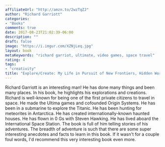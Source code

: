 ```yaml
---
affiliateUrl: "http://amzn.to/2wzTqZJ"
author: "Richard Garriott"
categories:
- "Books"
comments: true
date: 2017-08-23T21:02:39-06:00
description: ""
draft: false
image: "https://i.imgur.com/XZNjLeq.jpg"
layout: book
metaKeywords: "richard garriot, ultimate, video games, space travel"
rating: 4
tags:
- "creativity"
title: "Explore/Create: My Life in Pursuit of New Frontiers, Hidden Worlds, and the Creative Spark"
---
```


Richard Garriott is an interesting man!  He has done many things and been many places.  In his book, he highlights his explorations and creations.  Richard is well-known for being one of the first private citizens to travel in space.  He made the Ultima games and cofounded Origin Systems.  He has been in a submarine to explore the Titanic.  He has been hunting for meteorites in Antarctica.  He has created internationally-known haunted houses.  He has flown in 0 Gs with Steven Hawking.  He has lived aboard the International Space Station.  The book is full of him telling stories of his adventures.  The breadth of adventure is such that there are some super interesting anecdotes and facts to learn in this book.  If it wasn't for a couple foul words, I'd recommend this very interesting book even more.

<!--more-->
